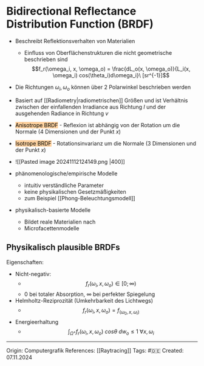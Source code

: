 # Bidirectional Reflectance Distribution Function (BRDF)

- Beschreibt Reflektionsverhalten von Materialien 
	- Einfluss von Oberflächenstrukturen die nicht geometrische beschrieben sind
$$f_r(\omega_i, x, \omega_o) = \frac{dL_o(x, \omega_o)}{L_i(x, \omega_i) cos(\theta_i)d\omega_i}\ [sr^{-1}]$$

- Die Richtungen $\omega_i, \omega_o$ können über 2 Polarwinkel beschrieben werden
- Basiert auf [[Radiometry|radiometrischen]] Größen und ist Verhältnis zwischen der einfallenden Irradiance aus Richtung $l$ und der ausgehenden Radiance in Richtung $v$

- <mark style="background: #FFB86CA6;">Anisotrope BRDF</mark> - Reflexion ist abhängig von der Rotation um die Normale (4 Dimensionen und der Punkt $x$)
- <mark style="background: #FFB86CA6;">Isotrope BRDF</mark> - Rotationsinvarianz um die Normale (3 Dimensionen und der Punkt $x$)
- ![[Pasted image 20241112124149.png |400]]

- phänomenologische/empirische Modelle
	- intuitiv verständliche Parameter
	- keine physikalischen Gesetzmäßigkeiten
	- zum Beispiel [[Phong-Beleuchtungsmodell]]
- physikalisch-basierte Modelle
	- Bildet reale Materialien nach
	- Microfacettenmodelle

## Physikalisch plausible BRDFs

Eigenschaften:
- Nicht-negativ:
	- $$f_r(\omega_i, x, \omega_o)\in[0; \infty)$$
	- $0$ bei totaler Absorption, $\infty$ bei perfekter Spiegelung
- Helmholtz-Reziprozität (Umkehrbarkeit des Lichtwegs)
	- $$f_r(\omega_i, x, \omega_o) = f_(\omega_0, x, \omega_i)$$
- Energieerhaltung
	- $$\int_{\Omega^+} f_r(\omega_i, x, \omega_o)\ cos\theta\ dw_o \leq 1\ \forall x, \omega_i$$


---

Origin: Computergrafik
References: [[Raytracing]]
Tags: #🇩🇪 
Created: 07.11.2024

